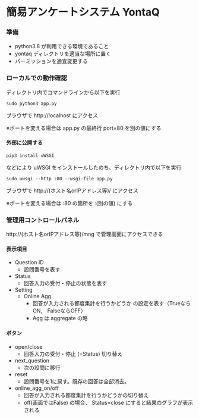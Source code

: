 # 簡易アンケートシステム YontaQ


### 準備
- python3.8 が利用できる環境であること
- yontaq ディレクトリを適当な場所に置く
- パーミッションを適宜変更する

### ローカルでの動作確認

ディレクトリ内でコマンドラインから以下を実行

    sudo python3 app.py

ブラウザで http://localhost にアクセス

※ポートを変える場合は app.py の最終行 port=80 を別の値にする

#### 外部に公開する

    pip3 install uWSGI

などにより uWSGI をインストールしたのち、ディレクトリ内で以下を実行

    sudo uwsgi --http :80 --wsgi-file app.py

ブラウザで http://(ホスト名orIPアドレス等)/ にアクセス

※ポートを変える場合は :80 の箇所を :(別の値) にする

### 管理用コントロールパネル

http://(ホスト名orIPアドレス等)/mng で管理画面にアクセスできる

#### 表示項目

- Question ID
    - 設問番号を表す
- Status
    - 回答入力の受付・停止の状態を表す
- Setting
    - Online Agg
        - 回答が入力される都度集計を行うかどうか の設定を表す（TrueならON,　FalseならOFF）
        - Agg は aggregate の略

#### ボタン

- open/close
    - 回答入力の受付・停止 (=Status) 切り替え
- next_question
    - 次の設問に移行
- reset
    - 設問番号を1に戻す。既存の回答は全部消去。
- online_agg_on/off
    - 回答が入力される都度集計を行うかどうかの切り替え
    - off(画面ではFalse) の場合、 Status=close にすると結果のグラフが表示される
    
